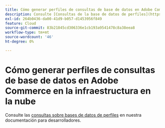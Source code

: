 ```yaml
---
title: Cómo generar perfiles de consultas de base de datos en Adobe Commerce en la infraestructura en la nube
description: Consulte [Consultas de la base de datos de perfiles](https://devdocs.magento.com/guides/v2.3/cloud/project/profile-database-queries.html) en nuestra documentación para desarrolladores.
exl-id: 264b0436-da00-41d9-b057-d1453956f849
feature: Cloud
source-git-commit: 83b21845cd306336e1cb193a9541478c8a38eea8
workflow-type: tm+mt
source-wordcount: '46'
ht-degree: 0%

---
```


# Cómo generar perfiles de consultas de base de datos en Adobe Commerce en la infraestructura en la nube

Consulte las [consultas sobre bases de datos de perfiles](https://devdocs.magento.com/guides/v2.3/cloud/project/profile-database-queries.html) en nuestra documentación para desarrolladores.
